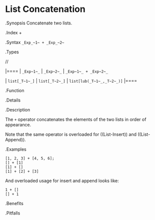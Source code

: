 # List Concatenation

.Synopsis
Concatenate two lists.

.Index
+

.Syntax
`_Exp_~1~ + _Exp_~2~`

.Types

//

|====
| `_Exp~1~_`     |  `_Exp~2~_`     | `_Exp~1~_ + _Exp~2~_`      

| `list[_T~1~_]` |  `list[_T~2~_]` | `list[lub(_T~1~_,_T~2~_)]` 
|====


.Function

.Details

.Description

The `+` operator concatenates the elements of the two lists in order of appearance. 

Note that the same operator is overloaded for ((List-Insert)) and ((List-Append)).

.Examples

```rascal-shell
[1, 2, 3] + [4, 5, 6];
[] + [1]
[1] + []
[1] + [2] + [3]
```

And overloaded usage for insert and append looks like:
```rascal-shell
1 + []
[] + 1
```

.Benefits

.Pitfalls

